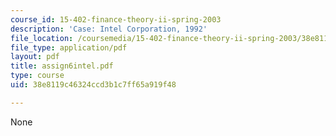 ```yaml
---
course_id: 15-402-finance-theory-ii-spring-2003
description: 'Case: Intel Corporation, 1992'
file_location: /coursemedia/15-402-finance-theory-ii-spring-2003/38e8119c46324ccd3b1c7ff65a919f48_assign6intel.pdf
file_type: application/pdf
layout: pdf
title: assign6intel.pdf
type: course
uid: 38e8119c46324ccd3b1c7ff65a919f48

---
```

None